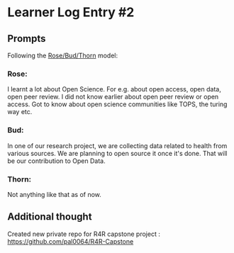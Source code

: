 # Learner Log Entry #2 

## Prompts
Following the [Rose/Bud/Thorn](https://www.panoramaed.com/blog/rose-bud-thorn-activity-and-worksheet#:~:text=%22Rose%2C%20Bud%2C%20Thorn%22%20is%20a%20mindful%20design%2D,day%2C%20week%2C%20or%20month.) model:

### Rose:

I learnt a lot about Open Science.  For e.g. about open access, open data, open peer review.  I did not know earlier about open peer review or open access. Got to know about open science communities like TOPS, the turing way etc. 

### Bud: 

In one of our research project, we are collecting data related to health from various sources. We are planning to open source it once it's done. That will be our contribution to Open Data.

### Thorn: 
Not anything like that as of now.

## Additional thought
Created new private repo for R4R capstone project : https://github.com/pal0064/R4R-Capstone
